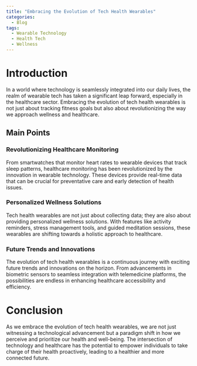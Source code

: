 ```yaml
---
title: "Embracing the Evolution of Tech Health Wearables"
categories:
  - Blog
tags:
  - Wearable Technology
  - Health Tech
  - Wellness
---
```


# Introduction
In a world where technology is seamlessly integrated into our daily lives, the realm of wearable tech has taken a significant leap forward, especially in the healthcare sector. Embracing the evolution of tech health wearables is not just about tracking fitness goals but also about revolutionizing the way we approach wellness and healthcare.

## Main Points
### Revolutionizing Healthcare Monitoring
From smartwatches that monitor heart rates to wearable devices that track sleep patterns, healthcare monitoring has been revolutionized by the innovation in wearable technology. These devices provide real-time data that can be crucial for preventative care and early detection of health issues.

### Personalized Wellness Solutions
Tech health wearables are not just about collecting data; they are also about providing personalized wellness solutions. With features like activity reminders, stress management tools, and guided meditation sessions, these wearables are shifting towards a holistic approach to healthcare.

### Future Trends and Innovations
The evolution of tech health wearables is a continuous journey with exciting future trends and innovations on the horizon. From advancements in biometric sensors to seamless integration with telemedicine platforms, the possibilities are endless in enhancing healthcare accessibility and efficiency.

# Conclusion
As we embrace the evolution of tech health wearables, we are not just witnessing a technological advancement but a paradigm shift in how we perceive and prioritize our health and well-being. The intersection of technology and healthcare has the potential to empower individuals to take charge of their health proactively, leading to a healthier and more connected future.